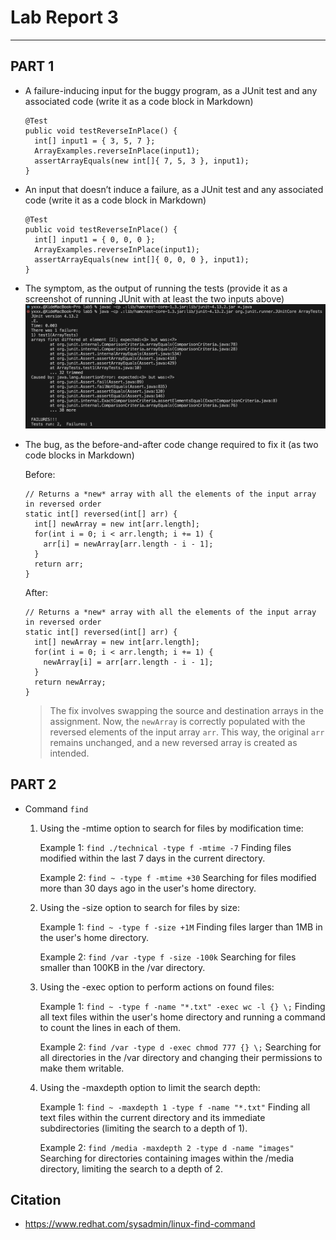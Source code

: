 # Lab Report 3
---
## PART 1
- A failure-inducing input for the buggy program, as a JUnit test and any associated code (write it as a code block in Markdown)
  ```
  @Test 
  public void testReverseInPlace() {
    int[] input1 = { 3, 5, 7 };
    ArrayExamples.reverseInPlace(input1);
    assertArrayEquals(new int[]{ 7, 5, 3 }, input1);
  }
  ```
- An input that doesn’t induce a failure, as a JUnit test and any associated code (write it as a code block in Markdown)
  ```
  @Test 
  public void testReverseInPlace() {
    int[] input1 = { 0, 0, 0 };
    ArrayExamples.reverseInPlace(input1);
    assertArrayEquals(new int[]{ 0, 0, 0 }, input1);
  }
  ```
- The symptom, as the output of running the tests (provide it as a screenshot of running JUnit with at least the two inputs above)
  ![](Screenshot/symptom.png)
- The bug, as the before-and-after code change required to fix it (as two code blocks in Markdown)

  Before:
  ```
  // Returns a *new* array with all the elements of the input array in reversed order
  static int[] reversed(int[] arr) {
    int[] newArray = new int[arr.length];
    for(int i = 0; i < arr.length; i += 1) {
      arr[i] = newArray[arr.length - i - 1];
    }
    return arr;
  }
  ```
  After:
  ```
  // Returns a *new* array with all the elements of the input array in reversed order
  static int[] reversed(int[] arr) {
    int[] newArray = new int[arr.length];
    for(int i = 0; i < arr.length; i += 1) {
      newArray[i] = arr[arr.length - i - 1];
    }
    return newArray;
  }
  ```

  > The fix involves swapping the source and destination arrays in the assignment. Now, the `newArray` is correctly populated with the reversed elements of the input array `arr`. This way, the original `arr` remains unchanged, and a new reversed array is created as intended.
  
## PART 2
- Command `find`
  1. Using the -mtime option to search for files by modification time:
     
     Example 1: `find ./technical -type f -mtime -7` Finding files modified within the last 7 days in the current directory.
     
     Example 2: `find ~ -type f -mtime +30` Searching for files modified more than 30 days ago in the user's home directory.
     
  2. Using the -size option to search for files by size:
     
     Example 1: `find ~ -type f -size +1M` Finding files larger than 1MB in the user's home directory.
     
     Example 2: `find /var -type f -size -100k` Searching for files smaller than 100KB in the /var directory.
     
  3. Using the -exec option to perform actions on found files:
     
     Example 1: `find ~ -type f -name "*.txt" -exec wc -l {} \;` Finding all text files within the user's home directory and running a command to count the lines in each of them.
     
     Example 2: `find /var -type d -exec chmod 777 {} \;` Searching for all directories in the /var directory and changing their permissions to make them writable.
     
  4. Using the -maxdepth option to limit the search depth:
     
     Example 1: `find ~ -maxdepth 1 -type f -name "*.txt"` Finding all text files within the current directory and its immediate subdirectories (limiting the search to a depth of 1).
     
     Example 2: `find /media -maxdepth 2 -type d -name "images"` Searching for directories containing images within the /media directory, limiting the search to a depth of 2.

## Citation
- https://www.redhat.com/sysadmin/linux-find-command
     
